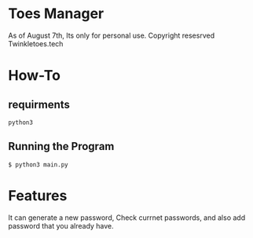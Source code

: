 # Toes Manager

As of August 7th, Its only for personal use. Copyright resesrved Twinkletoes.tech

# How-To

## requirments

    python3

## Running the Program

    $ python3 main.py


# Features

It can generate a new password, Check currnet passwords, and also add password that you already have.

